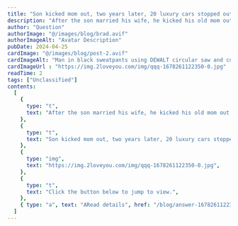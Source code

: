 ```yaml
---
title: "Son kicked mom out, two years later, 20 luxury cars stopped out there!"
description: "After the son married his wife, he kicked his old mom out of the house. Two years later, 20 luxury cars stopped out there!"
author: "Question"
authorImage: "@/images/blog/brad.avif"
authorImageAlt: "Avatar Description"
pubDate: 2024-04-25
cardImage: "@/images/blog/post-2.avif"
cardImageAlt: "Man in black sweatpants using DEWALT circular saw and cutting a wood plank"
cardImageUrl : "https://img.2loveyou.com/img/qqq-1678261122350-0.jpg"
readTime: 2
tags: ["Unclassified"]
contents:
  [
    {
      type: "t",
      text: "After the son married his wife, he kicked his old mom out of the house. Two years later, 20 luxury cars stopped out there!",
    },
    {
      type: "t",
      text: "Son kicked mom out, two years later, 20 luxury cars stopped out there!",
    },
    {
      type: "img",
      text: "https://img.2loveyou.com/img/qqq-1678261122350-0.jpg",
    },
    {
      type: "t",
      text: "Click the button below to jump to view.",
    },
    { type: "a", text: "ARead details", href: "/blog/answer-1678261122350-384787/" },
  ]
---
```


